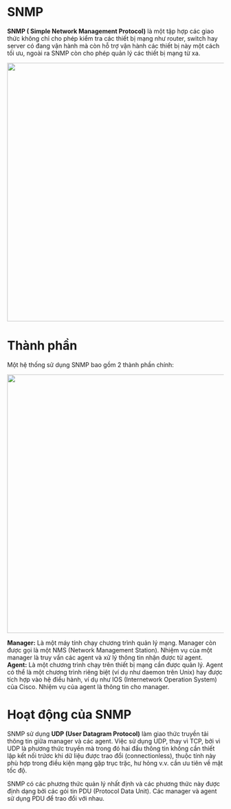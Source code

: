 # SNMP

**SNMP ( Simple Network Management Protocol)** là một tập hợp các giao thức không chỉ cho phép kiểm tra các thiết bị mạng như router, switch hay server có đang vận hành mà còn hỗ trợ vận hành các thiết bị này một cách tối ưu, ngoài ra SNMP còn cho phép quản lý các thiết bị mạng từ xa.
<p>
  <img src="https://user-images.githubusercontent.com/111721629/186870930-0deebd7c-fcbb-48ce-8127-1d294cfd700c.PNG" style="width:600px;">
       </p>
  
  
# Thành phần
Một hệ thống sử dụng SNMP bao gồm 2 thành phần chính:

  <p>
    <img src="https://user-images.githubusercontent.com/111721629/186871327-f4ffff27-f1de-4a2d-a25d-50d5fc396022.PNG" style="width:600px;">
    </>
    
**Manager:** Là một máy tính chạy chương trình quản lý mạng. Manager còn được gọi là một NMS (Network Management Station). Nhiệm vụ của một manager là truy vấn các agent và xử lý thông tin nhận được từ agent.
**Agent:** Là một chương trình chạy trên thiết bị mạng cần được quản lý. Agent có thể là một chương trình riêng biệt (ví dụ như daemon trên Unix) hay được tích hợp vào hệ điều hành, ví dụ như IOS (Internetwork Operation System) của Cisco. Nhiệm vụ của agent là thông tin cho manager.

# Hoạt động của SNMP
SNMP sử dụng **UDP (User Datagram Protocol)** làm giao thức truyền tải thông tin giữa manager và các agent. Việc sử dụng UDP, thay vì TCP, bởi vì UDP là phương thức truyền mà trong đó hai đầu thông tin không cần thiết lập kết nối trứơc khi dữ liệu được trao đổi (connectionless), thuộc tính này phù hợp trong điều kiện mạng gặp trục trặc, hư hỏng v.v. cần ưu tiên về mặt tốc độ.

SNMP có các phương thức quản lý nhất định và các phương thức này được định dạng bởi các gói tin PDU (Protocol Data Unit). Các manager và agent sử dụng PDU để trao đổi với nhau.
